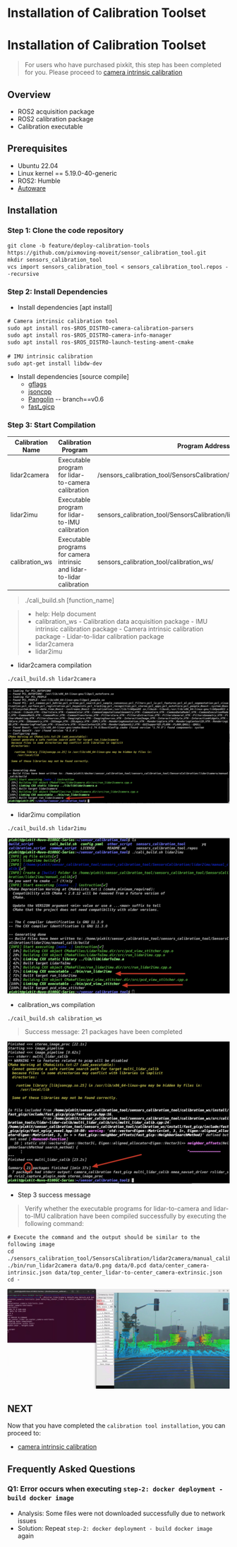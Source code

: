 # Installation of Calibration Toolset

# Installation of Calibration Toolset
> For users who have purchased pixkit, this step has been completed for you. Please proceed to [camera intrinsic calibration](./camera-intrisics-calibration.md)

## Overview
- ROS2 acquisition package
- ROS2 calibration package
- Calibration executable

## Prerequisites
- Ubuntu 22.04
- Linux kernel == 5.19.0-40-generic
- ROS2: Humble
- [Autoware](https://github.com/pixmoving-moveit/Autoware/tree/feature/pixkit_sensors)


## Installation
### Step 1: Clone the code repository
```shell
git clone -b feature/deploy-calibration-tools https://github.com/pixmoving-moveit/sensor_calibration_tool.git
mkdir sensors_calibration_tool
vcs import sensors_calibration_tool < sensors_calibration_tool.repos --recursive
```

### Step 2: Install Dependencies

- Install dependencies [apt install] 

```shell
# Camera intrinsic calibration tool
sudo apt install ros-$ROS_DISTRO-camera-calibration-parsers
sudo apt install ros-$ROS_DISTRO-camera-info-manager
sudo apt install ros-$ROS_DISTRO-launch-testing-ament-cmake

# IMU intrinsic calibration
sudo apt-get install libdw-dev 
```

- Install dependencies [source compile] 
    - [gflags](https://github.com/gflags/gflags)
    - [jsoncpp](https://github.com/open-source-parsers/jsoncpp)
    - [Pangolin](https://github.com/stevenlovegrove/Pangolin/tree/v0.6) -- branch==v0.6
    - [fast_gicp](https://github.com/SMRT-AIST/fast_gicp)


### Step 3: Start Compilation

| Calibration Name | Calibration Program | Program Address |
|  ----  | ----  | ----  |
| lidar2camera | Executable program for lidar-to-camera calibration | /sensors_calibration_tool/SensorsCalibration/lidar2camera/manual_calib/
|lidar2imu|Executable program for lidar-to-IMU calibration|sensors_calibration_tool/SensorsCalibration/lidar2imu/manual_calib/
|calibration_ws|Executable programs for camera intrinsic and lidar-to-lidar calibration|sensors_calibration_tool/calibration_ws/

> ./cali_build.sh [function_name]

> - help: Help document
> - calibration_ws
>       - Calibration data acquisition package
>       - IMU intrinsic calibration package
>       - Camera intrinsic calibration package
>       - Lidar-to-lidar calibration package
> - lidar2camera
> - lidar2imu


- lidar2camera compilation

```shell
./cail_build.sh lidar2camera
```
![](./image/install/SensorsCalibration_lidar2camera.jpg)

- lidar2imu compilation

```shell
./cail_build.sh lidar2imu
```
![](./image/install/SensorsCalibration_lidar2imu.jpg)

- calibration_ws compilation

```shell
./cail_build.sh calibration_ws
```
> Success message: 21 packages have been completed

![](./image/install/ros2package_calibration_ws.jpg)



- Step 3 success message
> Verify whether the executable programs for lidar-to-camera and lidar-to-IMU calibration have been compiled successfully by executing the following command:

```shell
# Execute the command and the output should be similar to the following image
cd ./sensors_calibration_tool/SensorsCalibration/lidar2camera/manual_calib/
./bin/run_lidar2camera data/0.png data/0.pcd data/center_camera-intrinsic.json data/top_center_lidar-to-center_camera-extrinsic.json
cd -
```
![](./image/install/run_lidar2camera.jpg)

## NEXT
Now that you have completed the `calibration tool installation`, you can proceed to:
- [camera intrinsic calibration](./camera-intrisics-calibration.md)

## Frequently Asked Questions
### Q1: Error occurs when executing `step-2: docker deployment - build docker image`
- Analysis: Some files were not downloaded successfully due to network issues
- Solution: Repeat `step-2: docker deployment - build docker image` again